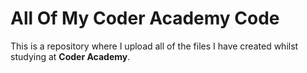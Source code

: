 # All Of My Coder Academy Code

This is a repository where I upload all of the files I have created whilst studying at **Coder Academy**.